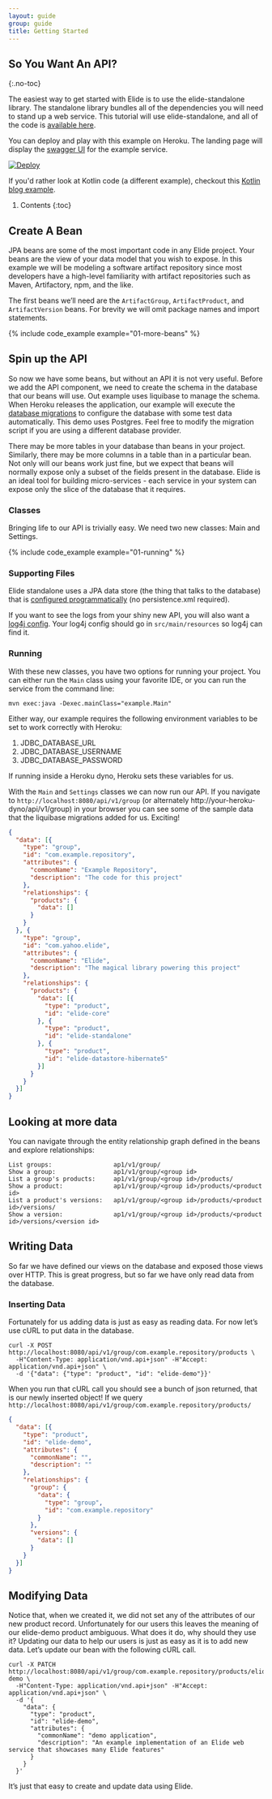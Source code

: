 ```yaml
---
layout: guide
group: guide
title: Getting Started
---
```

## So You Want An API?
{:.no-toc}

The easiest way to get started with Elide is to use the elide-standalone library. The standalone library bundles all of the dependencies you will need to stand up a web service. This tutorial will use elide-standalone, and all of the code is [available here][elide-demo].

You can deploy and play with this example on Heroku.  The landing page will display the [swagger UI][swagger-ui] for the example service.

[![Deploy](https://www.herokucdn.com/deploy/button.svg)](https://heroku.com/deploy?template=https://github.com/aklish/elide-heroku-example)

If you'd rather look at Kotlin code (a different example), checkout this [Kotlin blog example][kotlin-blog].

1. Contents
{:toc}

## Create A Bean

JPA beans are some of the most important code in any Elide project. Your beans are the view of your data model that you wish to expose. In this example we will be modeling a software artifact repository since most developers have a high-level familiarity with artifact repositories such as Maven, Artifactory, npm, and the like.
 
The first beans we’ll need are the `ArtifactGroup`, `ArtifactProduct`, and `ArtifactVersion` beans.  For brevity we will omit package names and import statements. 

{% include code_example example="01-more-beans" %}

## Spin up the API

So now we have some beans, but without an API it is not very useful. Before we add the API component, we need to create the schema in the database that our beans will use.   Out example uses liquibase to manage the schema.  When Heroku releases the application, our example will execute the [database migrations][demo-schema] to configure the database with some test data automatically.  This demo uses Postgres.  Feel free to modify the migration script if you are using a different database provider.

There may be more tables in your database than beans in your project.  Similarly, there may be more columns in a table than in a particular bean.  Not only will our beans work just fine, but we expect that beans will normally expose only a subset of the fields present in the database. Elide is an ideal tool for building micro-services - each service in your system can expose only the slice of the database that it requires.

### Classes

Bringing life to our API is trivially easy. We need two new classes: Main and Settings.

{% include code_example example="01-running" %}

### Supporting Files

Elide standalone uses a JPA data store (the thing that talks to the database) that is [configured programmatically][settings-config] (no persistence.xml required).

If you want to see the logs from your shiny new API, you will also want a [log4j config][log4j-conf]. 
Your log4j config should go in `src/main/resources` so log4j can find it.

### Running

With these new classes, you have two options for running your project.  You can either run the `Main` class using your
favorite IDE, or you can run the service from the command line:

```mvn exec:java -Dexec.mainClass="example.Main"```

Either way, our example requires the following environment variables to be set to work correctly with Heroku:

1. JDBC_DATABASE_URL
2. JDBC_DATABASE_USERNAME
3. JDBC_DATABASE_PASSWORD

If running inside a Heroku dyno, Heroku sets these variables for us.

With the `Main` and `Settings` classes we can now run our API. If you navigate to `http://localhost:8080/api/v1/group` (or alternately http://your-heroku-dyno/api/v1/group) in your browser you can see some of the sample data that the liquibase migrations added for us. Exciting!

```json
{
  "data": [{
    "type": "group",
    "id": "com.example.repository",
    "attributes": {
      "commonName": "Example Repository",
      "description": "The code for this project"
    },
    "relationships": {
      "products": {
        "data": []
      }
    }
  }, {
    "type": "group",
    "id": "com.yahoo.elide",
    "attributes": {
      "commonName": "Elide",
      "description": "The magical library powering this project"
    },
    "relationships": {
      "products": {
        "data": [{
          "type": "product",
          "id": "elide-core"
        }, {
          "type": "product",
          "id": "elide-standalone"
        }, {
          "type": "product",
          "id": "elide-datastore-hibernate5"
        }]
      }
    }
  }]
}
```

## Looking at more data

You can navigate through the entity relationship graph defined in the beans and explore relationships:

```
List groups:                 ap1/v1/group/
Show a group:                ap1/v1/group/<group id>
List a group's products:     ap1/v1/group/<group id>/products/
Show a product:              ap1/v1/group/<group id>/products/<product id>
List a product's versions:   ap1/v1/group/<group id>/products/<product id>/versions/
Show a version:              ap1/v1/group/<group id>/products/<product id>/versions/<version id>
```

## Writing Data

So far we have defined our views on the database and exposed those views over HTTP. This is great progress, but so far
we have only read data from the database.

### Inserting Data

Fortunately for us adding data is just as easy as reading data. For now let’s use cURL to put data in the database.

```curl
curl -X POST http://localhost:8080/api/v1/group/com.example.repository/products \
  -H"Content-Type: application/vnd.api+json" -H"Accept: application/vnd.api+json" \
  -d '{"data": {"type": "product", "id": "elide-demo"}}'
```

When you run that cURL call you should see a bunch of json returned, that is our newly inserted object! If we query
`http://localhost:8080/api/v1/group/com.example.repository/products/`

```json
{
  "data": [{
    "type": "product",
    "id": "elide-demo",
    "attributes": {
      "commonName": "",
      "description": ""
    },
    "relationships": {
      "group": {
        "data": {
          "type": "group",
          "id": "com.example.repository"
        }
      },
      "versions": {
        "data": []
      }
    }
  }]
}
```

## Modifying Data

Notice that, when we created it, we did not set any of the attributes of our new product record. Unfortunately for our
users this leaves the meaning of our elide-demo product ambiguous. What does it do, why should they use it? Updating our
data to help our users is just as easy as it is to add new data. Let’s update our bean with the following cURL call.

```curl
curl -X PATCH http://localhost:8080/api/v1/group/com.example.repository/products/elide-demo \
  -H"Content-Type: application/vnd.api+json" -H"Accept: application/vnd.api+json" \
  -d '{
    "data": {
      "type": "product",
      "id": "elide-demo",
      "attributes": {
        "commonName": "demo application",
        "description": "An example implementation of an Elide web service that showcases many Elide features"
      }
    }
  }'
```

It’s just that easy to create and update data using Elide.

[elide-demo]: https://github.com/aklish/elide-heroku-example
[kotlin-blog]: https://github.com/DennisMcWherter/elide-example-blog-kotlin
[demo-schema]: https://github.com/aklish/elide-heroku-example/blob/master/src/main/resources/db/changelog/changelog.xml
[log4j-conf]: https://github.com/aklish/elide-heroku-example/blob/master/src/main/resources/log4j2.xml
[settings-config]: https://github.com/aklish/elide-heroku-example/blob/master/src/main/java/example/Settings.java#L95-L111
[swagger-ui]: https://swagger.io/tools/swagger-ui/
